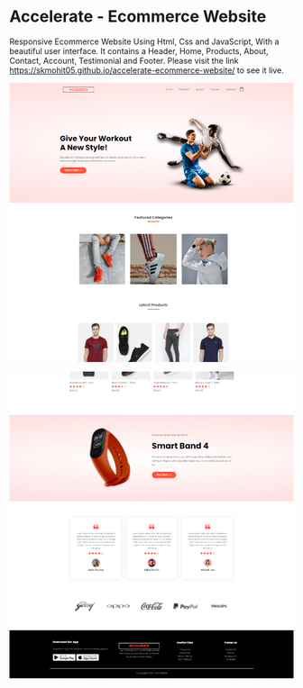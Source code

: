 # Accelerate - Ecommerce Website
Responsive Ecommerce Website Using Html, Css and JavaScript, With a beautiful user interface. It contains a Header, Home, Products, About, Contact, Account, Testimonial and Footer.
Please visit the link https://skmohit05.github.io/accelerate-ecommerce-website/ to see it live.

![Resume cv](/preview.png)

![Resume cv](/preview2.png)
